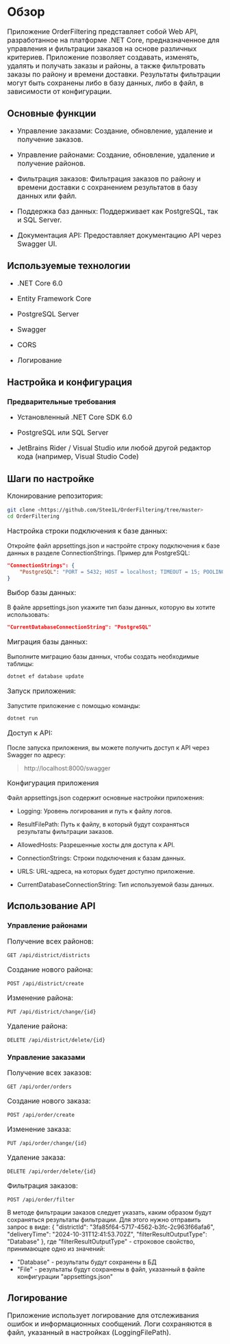 ﻿# Обзор

<p style="font-size: 16px;">
Приложение OrderFiltering представляет собой Web API, разработанное на платформе .NET Core,
предназначенное для управления и фильтрации заказов на основе различных критериев. 
Приложение позволяет создавать, изменять, удалять и получать заказы и районы, 
а также фильтровать заказы по району и времени доставки. 
Результаты фильтрации могут быть сохранены либо в базу данных, либо в файл, 
в зависимости от конфигурации.
</p>

## Основные функции


+ <p style="font-size: 16px;">Управление заказами: Создание, обновление, удаление и получение заказов.</p>

- <p style="font-size: 16px;">Управление районами: Создание, обновление, удаление и получение районов.</p>

+ <p style="font-size: 16px;">Фильтрация заказов: Фильтрация заказов по району и времени доставки с сохранением результатов в базу данных или файл.</p>

- <p style="font-size: 16px;">Поддержка баз данных: Поддерживает как PostgreSQL, так и SQL Server.</p>

+ <p style="font-size: 16px;">Документация API: Предоставляет документацию API через Swagger UI. </p>

## Используемые технологии


+ <p style="font-size: 16px;">.NET Core 6.0</p>

- <p style="font-size: 16px;">Entity Framework Core</p>

+ <p style="font-size: 16px;">PostgreSQL Server</p>

- <p style="font-size: 16px;">Swagger</p>

+ <p style="font-size: 16px;">CORS</p>

- <p style="font-size: 16px;">Логирование</p>

## Настройка и конфигурация

### Предварительные требования

+ <p style="font-size: 16px;">Установленный .NET Core SDK 6.0</p>

- <p style="font-size: 16px;">PostgreSQL или SQL Server</p>

+ <p style="font-size: 16px;">JetBrains Rider / Visual Studio или любой другой редактор кода (например, Visual Studio Code)</p>

## Шаги по настройке


<p style="font-size: 16px;">Клонирование репозитория:</p>

```bash
git clone <https://github.com/Stee1L/OrderFiltering/tree/master>
cd OrderFiltering
```

<p style="font-size: 16px;">Настройка строки подключения к базе данных:</p>
Откройте файл appsettings.json и настройте строку подключения к базе данных в разделе ConnectionStrings. Пример для PostgreSQL:
    
```json
"ConnectionStrings": {
    "PostgreSQL": "PORT = 5432; HOST = localhost; TIMEOUT = 15; POOLING = True; MINPOOLSIZE = 1; MAXPOOLSIZE = 100; COMMANDTIMEOUT = 20; DATABASE = 'OrderFiltering_v1'; PASSWORD = '1'; USER ID = 'postgres'"
}
```

<p style="font-size: 16px;">Выбор базы данных:</p>
В файле appsettings.json укажите тип базы данных, которую вы хотите использовать:

```json
"CurrentDatabaseConnectionString": "PostgreSQL"
```
<p style="font-size: 16px;">Миграция базы данных:</p>
Выполните миграцию базы данных, чтобы создать необходимые таблицы:

```bash
dotnet ef database update
```
<p style="font-size: 16px;">Запуск приложения:</p>
Запустите приложение с помощью команды:

```bash
dotnet run
```
<p style="font-size: 16px;">Доступ к API:</p>
После запуска приложения, вы можете получить доступ к API через Swagger по адресу:

>http://localhost:8000/swagger

<p style="font-size: 16px;">Конфигурация приложения</p>
Файл appsettings.json содержит основные настройки приложения:

- Logging: Уровень логирования и путь к файлу логов.

- ResultFilePath: Путь к файлу, в который будут сохраняться результаты фильтрации заказов.

- AllowedHosts: Разрешенные хосты для доступа к API.

- ConnectionStrings: Строки подключения к базам данных.

- URLS: URL-адреса, на которых будет доступно приложение.

- CurrentDatabaseConnectionString: Тип используемой базы данных.

## Использование API
### Управление районами

<p style="font-size: 16px;">Получение всех районов: </p>

```http request
GET /api/district/districts
```
<p style="font-size: 16px;">Создание нового района: </p>

```http request
POST /api/district/create
```

<p style="font-size: 16px;">Изменение района: </p>

```http request
PUT /api/district/change/{id}
```

<p style="font-size: 16px;">Удаление района:</p>

```http request
DELETE /api/district/delete/{id}
```
### Управление заказами

<p style="font-size: 16px;">Получение всех заказов: </p>

```http request
GET /api/order/orders
```

<p style="font-size: 16px;">Создание нового заказа: </p>

```http request
POST /api/order/create
```

<p style="font-size: 16px;">Изменение заказа: </p>

```http request
PUT /api/order/change/{id}
```

<p style="font-size: 16px;">Удаление заказа: </p>

```http request
DELETE /api/order/delete/{id}
```

<p style="font-size: 16px;">Фильтрация заказов: </p>

```http request
POST /api/order/filter
```

В методе фильтрации заказов следует указать, каким образом будут сохраняться результаты фильтрации. 
Для этого нужно отправить запрос в виде:
{
    "districtId": "3fa85f64-5717-4562-b3fc-2c963f66afa6",
    "deliveryTime": "2024-10-31T12:41:53.702Z",
    "filterResultOutputType": "Database"
},
где "filterResultOutputType" - строковое свойство, принимающее одно из значений: 
- "Database" - результаты будут сохранены в БД
- "File" - результаты будут сохранены в файл, указанный в файле конфигурации "appsettings.json"

## Логирование

<p style="font-size: 16px;">Приложение использует логирование для отслеживания ошибок и информационных сообщений. Логи сохраняются в файл, 
указанный в настройках (LoggingFilePath).</p>